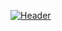 [![Header](https://github.com/NeVajnoKak/iOS-beginner-part.git/assets/header.png)](https://www.youtube.com/watch?v=HLHJFICvytI)
